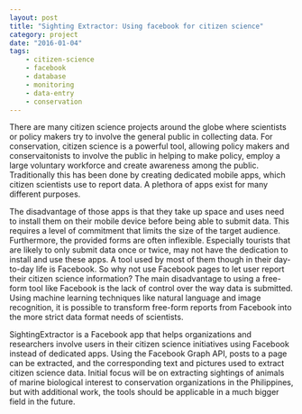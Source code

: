 ```yaml
---
layout: post
title: "Sighting Extractor: Using facebook for citizen science"
category: project
date: "2016-01-04"
tags: 
    - citizen-science
    - facebook
    - database
    - monitoring
    - data-entry
    - conservation
---
```


There are many citizen science projects around the globe where scientists or policy makers try to involve the general public in collecting data. For conservation, citizen science is a powerful tool, allowing policy makers and conservaitonists to involve the public in helping to make policy, employ a large voluntary workforce and create awareness among the public. Traditionally this has been done by creating dedicated mobile apps, which citizen scientists use to report data. A plethora of apps exist for many different purposes. 

The disadvantage of those apps is that they take up space and uses need to install them on their mobile device before being able to submit data. This requires a level of commitment that limits the size of the target audience. Furthermore, the provided forms are often inflexible. Especially tourists that are likely to only submit data once or twice, may not have the dedication to install and use these apps. A tool used by most of them though in their day-to-day life is Facebook. So why not use Facebook pages to let user report their citizen science information? The main disadvantage to using a free-form tool like Facebook is the lack of control over the way data is submitted. Using machine learning techniques like natural language and image recognition, it is possible to transform free-form reports from Facebook into the more strict data format needs of scientists.

SightingExtractor is a Facebook app that helps organizations and researchers involve users in their citizen science initiatives using Facebook instead of dedicated apps. Using the Facebook Graph API, posts to a page can be extracted, and the corresponding text and pictures used to extract citizen science data. Initial focus will be on extracting sightings of animals of marine biological interest to conservation organizations in the Philippines, but with additional work, the tools should be applicable in a much bigger field in the future.
